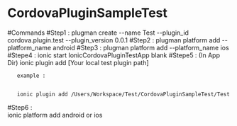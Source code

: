 # CordovaPluginSampleTest

#Commands
#Step1 :
       plugman create --name Test --plugin_id cordova.plugin.test --plugin_version 0.0.1
#Step2 :
       plugman platform add --platform_name android
#Step3 :
       plugman platform add --platform_name ios
#Stepe4 :
       ionic start IonicCordovaPluginTestApp blank
#Stepe5 : (In App Dir)
       ionic plugin add [Your local test plugin path]

       example :

       
       ionic plugin add /Users/Workspace/Test/CordovaPluginSampleTest/Test
#Step6 :  
       ionic platform add android or ios
